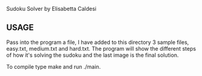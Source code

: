 Sudoku Solver by Elisabetta Caldesi

USAGE
---------
Pass into the program a file, I have added to this directory 3 sample files, easy.txt, medium.txt and hard.txt.
The program will show the different steps of how it's solving the sudoku and the last image is the final solution.

To compile type make and run ./main.

